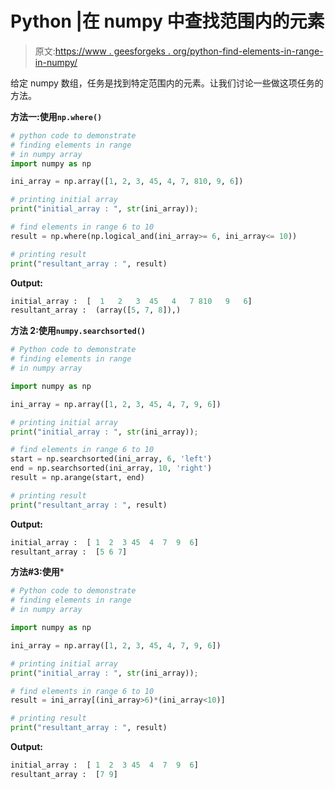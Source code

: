 # Python |在 numpy 中查找范围内的元素

> 原文:[https://www . geesforgeks . org/python-find-elements-in-range-in-numpy/](https://www.geeksforgeeks.org/python-find-elements-within-range-in-numpy/)

给定 numpy 数组，任务是找到特定范围内的元素。让我们讨论一些做这项任务的方法。

**方法一:使用`np.where()`**

```py
# python code to demonstrate
# finding elements in range
# in numpy array
import numpy as np

ini_array = np.array([1, 2, 3, 45, 4, 7, 810, 9, 6])

# printing initial array
print("initial_array : ", str(ini_array));

# find elements in range 6 to 10
result = np.where(np.logical_and(ini_array>= 6, ini_array<= 10))

# printing result
print("resultant_array : ", result)
```

**Output:**

```py
initial_array :  [  1   2   3  45   4   7 810   9   6]
resultant_array :  (array([5, 7, 8]),)

```

**方法 2:使用`numpy.searchsorted()`**

```py
# Python code to demonstrate
# finding elements in range
# in numpy array

import numpy as np

ini_array = np.array([1, 2, 3, 45, 4, 7, 9, 6])

# printing initial array
print("initial_array : ", str(ini_array));

# find elements in range 6 to 10
start = np.searchsorted(ini_array, 6, 'left')
end = np.searchsorted(ini_array, 10, 'right')
result = np.arange(start, end)

# printing result
print("resultant_array : ", result)
```

**Output:**

```py
initial_array :  [ 1  2  3 45  4  7  9  6]
resultant_array :  [5 6 7]

```

**方法#3:使用***

```py
# Python code to demonstrate
# finding elements in range
# in numpy array

import numpy as np

ini_array = np.array([1, 2, 3, 45, 4, 7, 9, 6])

# printing initial array
print("initial_array : ", str(ini_array));

# find elements in range 6 to 10
result = ini_array[(ini_array>6)*(ini_array<10)]

# printing result
print("resultant_array : ", result)
```

**Output:**

```py
initial_array :  [ 1  2  3 45  4  7  9  6]
resultant_array :  [7 9]

```
